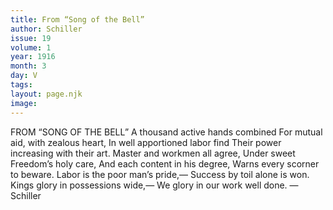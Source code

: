 ```yaml
---
title: From “Song of the Bell”
author: Schiller
issue: 19
volume: 1
year: 1916
month: 3
day: V
tags:
layout: page.njk
image:
---
```

FROM “SONG OF THE BELL”    A thousand active hands combined    For mutual aid, with zealous heart,    In well apportioned labor find    Their power increasing with their art.    Master and workmen all agree,    Under sweet Freedom’s holy care,    And each content in his degree,    Warns every scorner to beware.    Labor is the poor man’s pride,—    Success by toil alone is won.    Kings glory in possessions wide,—    We glory in our work well done. —Schiller 




